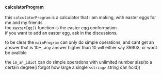 <b>calculatorProgram</b><br><br>
this `calculatorProgram` is a calculator that i am making, with  easter eggs for me and my friends<br>
the `easterEgg()` function is the easter egg conformation.<br>
if you want to add an easter egg, ask in the discussions.<br>


to be clear the `mainProgram` can only do simple operations, and cant get an answer that is 10+, any answer higher than 10 will either say 3RR03, or wont be avalible

the `im_an_idiot` can do simple operations with unlimited number size(to a certain degree(i forgot how large a single `<string>` string can hold))
